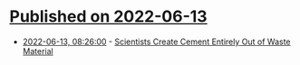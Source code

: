 # [Published on 2022-06-13](index.md)

* [2022-06-13, 08:26:00](https://soylentnews.org/article.pl?sid=22/06/12/1544214&from=rss) - [Scientists Create Cement Entirely Out of Waste Material](https://soylentnews.org/article.pl?sid=22/06/12/1544214&from=rss)
